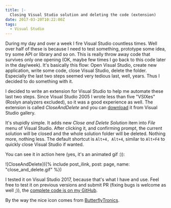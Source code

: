 ```yaml
---
title: |-
  Closing Visual Studio solution and deleting the code (extension)
date: 2017-03-20T10:22:00Z
tags:
  - Visual Studio
---
```

During my day and over a week I fire Visual Studio countless times. Well over half of these is because I need to test something, prototype some idea, try some API or library and so on. This is really throw away code that survives only one opening (OK, maybe few times I go back to this code later in the day/week). It's basically this flow: Open Visual Studio, create new application, write some code, close Visual Studio, delete the folder. Especially the last two steps seemed very tedious last, well, years. Thus I decided to do something with it.

<!-- excerpt -->

I decided to write an extension for Visual Studio to help me automate these last two steps. Since Visual Studio 2005 I wrote less than five "VSIXes" (Roslyn analyzers excluded), so it was a good experience as well. The extension is called _CloseAndDelete_ and you can [download][1] it from Visual Studio gallery.

It's stupidly simple. It adds new _Close and Delete Solution_ item into _File_ menu of Visual Studio. After clicking it, and confirming prompt, the current solution will be closed and the whole solution folder will be deleted. Nothing more, nothing less. The default shortcut is `Alt+4, Alt+4`, similar to `Alt+F4` to quickly close Visual Studio if wanted.

You can see it in action here (yes, it's an animated gif :)):

![CloseAndDelete]({% include post_ilink, post: page, name: "close_and_delete.gif" %})

I tested it on Visual Studio 2017, because that's what I have and use. Feel free to test it on previous versions and submit PR (fixing bugs is welcome as well ;)), the [complete code is on my GitHub][2].

By the way the nice icon comes from [ButterflyTronics][3].

[1]: https://marketplace.visualstudio.com/vsgallery/ba7029c3-3719-4533-862a-b6de3c85eee0 
[2]: https://github.com/cincuranet/CloseAndDelete
[3]: http://butterflytronics.eu/icons.php